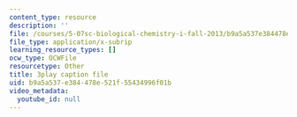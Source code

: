 ```yaml
---
content_type: resource
description: ''
file: /courses/5-07sc-biological-chemistry-i-fall-2013/b9a5a537e384478e521f55434996f01b_bmnKAp3EZ5o.srt
file_type: application/x-subrip
learning_resource_types: []
ocw_type: OCWFile
resourcetype: Other
title: 3play caption file
uid: b9a5a537-e384-478e-521f-55434996f01b
video_metadata:
  youtube_id: null
---
```

